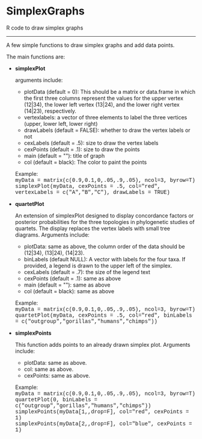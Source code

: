 # SimplexGraphs
R code to draw simplex graphs
<hr>
<p>A few simple functions to draw simplex graphs and add data points.</p>

<p>The main functions are:
<ul>
  <li><b>simplexPlot</b>
    <p>arguments include:
      <ul>
        <li>plotData (default = 0): This should be a matrix or data.frame in which the first three columns represent the 
                                    values for the upper vertex (12|34), the lower left vertex (13|24), and the
          lower right vertex (14|23), respectively. </li>
        <li>vertexlabels: a vector of three elements to label the three vertices (upper, lower left, lower right)</li>
        <li>drawLabels (default = FALSE): whether to draw the vertex labels or not</li>
        <li>cexLabels (default = .5): size to draw the vertex labels</li>
        <li>cexPoints (default = .1): size to draw the points</li>
        <li>main (default = ""): title of graph</li>
        <li>col (default = black): The color to paint the points</li>
    </ul>
    <p>Example: 
      <span style="font-family: courier">
        </br>myData = matrix(c(0.9,0.1,0,.05,.9,.05), ncol=3, byrow=T)
        </br>simplexPlot(myData, cexPoints = .5, col="red", vertexLabels = c("A","B","C"), drawLabels = TRUE)
      </span>
    </p>
  </li>
  <li><b>quartetPlot</b>
  <p>An extension of simplexPlot designed to display concordance factors or posterior probabilities for the three
    topologies in phylogenetic studies of quartets.  The display replaces the vertex labels with small tree diagrams.
    Arguments include:
    <ul>
      <li>plotData: same as above, the column order of the data should be (12|34), (13|24), (14|23).</li>
      <li>binLabels (default NULL): A vector with labels for the four taxa. 
          If provided, a legend is drawn to the upper left of the simplex.</li>
      <li>cexLabels (default = .7): the size of the legend text</li>
      <li>cexPoints (default = .1): same as above</li>
      <li>main (default = ""): same as above</li>
      <li>col (default = black): same as above</li>
  </ul>
  <p>Example: 
      <span style="font-family: courier">
        </br>myData = matrix(c(0.9,0.1,0,.05,.9,.05), ncol=3, byrow=T)
        </br>quartetPlot(myData, cexPoints = .5, col="red", binLabels = c("outgroup","gorillas","humans","chimps"))
      </span>
    </p>
  </li>
  <li><b>simplexPoints</b>
  <p>This function adds points to an already drawn simplex plot. Arguments include:
    <ul>
      <li>plotData: same as above.</li>
      <li>col: same as above.</li>
      <li>cexPoints: same as above.</li>
  </ul>
  <p>Example: 
      <span style="font-family: courier">
        </br>myData = matrix(c(0.9,0.1,0,.05,.9,.05), ncol=3, byrow=T)
        </br>quartetPlot(0, binLabels = c("outgroup","gorillas","humans","chimps"))
        </br>simplexPoints(myData[1,,drop=F], col="red", cexPoints = 1)
        </br>simplexPoints(myData[2,,drop=F], col="blue", cexPoints = 1)
      </span>
    </p>
  </li>  
</ul>
</p>
